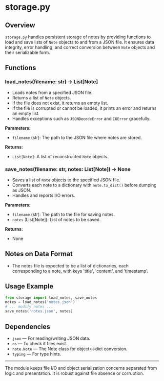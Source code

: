 # storage.py

## Overview
`storage.py` handles persistent storage of notes by providing functions to load and save lists of `Note` objects to and from a JSON file. It ensures data integrity, error handling, and correct conversion between `Note` objects and their serializable form.

## Functions

### load_notes(filename: str) -> List[Note]
- Loads notes from a specified JSON file.
- Returns a list of `Note` objects.
- If the file does not exist, it returns an empty list.
- If the file is corrupted or cannot be loaded, it prints an error and returns an empty list.
- Handles exceptions such as `JSONDecodeError` and `IOError` gracefully.

**Parameters:**
- `filename` (str): The path to the JSON file where notes are stored.

**Returns:**
- `List[Note]`: A list of reconstructed `Note` objects.

### save_notes(filename: str, notes: List[Note]) -> None
- Saves a list of `Note` objects to the specified JSON file.
- Converts each note to a dictionary with `note.to_dict()` before dumping as JSON.
- Handles and reports I/O errors.

**Parameters:**
- `filename` (str): The path to the file for saving notes.
- `notes` (List[Note]): List of notes to be saved.

**Returns:**
- None

## Notes on Data Format
- The notes file is expected to be a list of dictionaries, each corresponding to a note, with keys 'title', 'content', and 'timestamp'.

## Usage Example
```python
from storage import load_notes, save_notes
notes = load_notes('notes.json')
# ... modify notes ...
save_notes('notes.json', notes)
```

## Dependencies
- `json` — For reading/writing JSON data.
- `os` — To check if files exist.
- `note.Note` — The Note class for object<->dict conversion.
- `typing` — For type hints.

---
The module keeps file I/O and object serialization concerns separated from logic and presentation. It is robust against file absence or corruption.